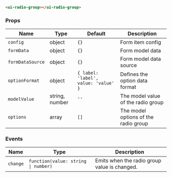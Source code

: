 ```html
<ui-radio-group></ui-radio-group>
```

### Props

| Name             | Type           | Default                              | Description                          |
| ---------------- | -------------- | ------------------------------------ | ------------------------------------ |
| `config`         | object         | `{}`                                 | Form item config                     |
| `formData`       | object         | `{}`                                 | Form model data                      |
| `formDataSource` | object         | `{}`                                 | Form model data source               |
| `optionFormat`   | object         | `{ label: 'label', value: 'value' }` | Defines the option data format       |
| `modelValue`     | string, number | `''`                                 | The model value of the radio group   |
| `options`        | array          | `[]`                                 | The model options of the radio group |

### Events

| Name     | Type                                | Description                                  |
| -------- | ----------------------------------- | -------------------------------------------- |
| `change` | `function(value: string \| number)` | Emits when the radio group value is changed. |
